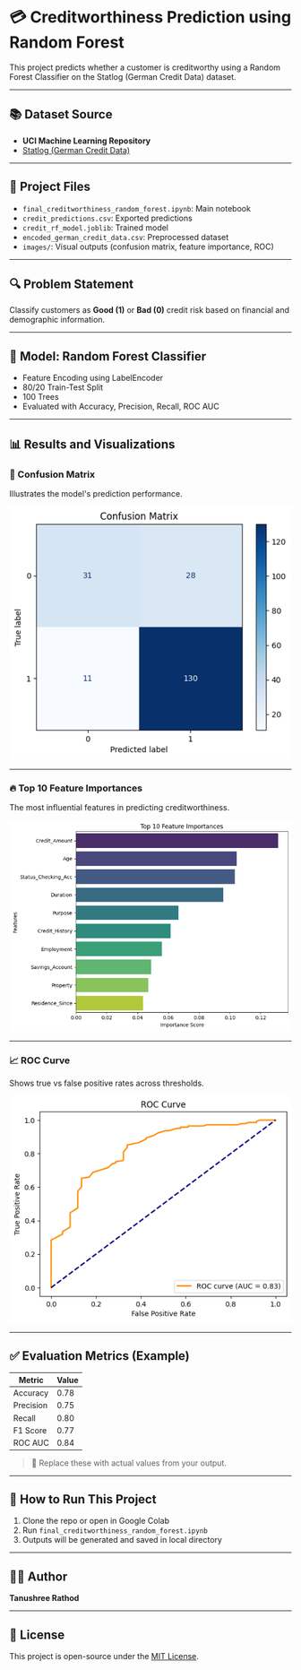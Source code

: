 # 💳 Creditworthiness Prediction using Random Forest

This project predicts whether a customer is creditworthy using a Random Forest Classifier on the Statlog (German Credit Data) dataset.

---

## 📚 Dataset Source

- **UCI Machine Learning Repository**  
- [Statlog (German Credit Data)](https://archive.ics.uci.edu/dataset/144/statlog+german+credit+data)

---

## 📁 Project Files

- `final_creditworthiness_random_forest.ipynb`: Main notebook
- `credit_predictions.csv`: Exported predictions
- `credit_rf_model.joblib`: Trained model
- `encoded_german_credit_data.csv`: Preprocessed dataset
- `images/`: Visual outputs (confusion matrix, feature importance, ROC)

---

## 🔍 Problem Statement

Classify customers as **Good (1)** or **Bad (0)** credit risk based on financial and demographic information.

---

## 🧠 Model: Random Forest Classifier

- Feature Encoding using LabelEncoder
- 80/20 Train-Test Split
- 100 Trees
- Evaluated with Accuracy, Precision, Recall, ROC AUC

---

## 📊 Results and Visualizations

### 📌 Confusion Matrix

Illustrates the model's prediction performance.

![Confusion Matrix](images/confusion_matrix.png)

---

### 🔥 Top 10 Feature Importances

The most influential features in predicting creditworthiness.

![Feature Importance](images/feature_importance.png)

---

### 📈 ROC Curve

Shows true vs false positive rates across thresholds.

![ROC Curve](images/roc_curve.png)

---

## ✅ Evaluation Metrics (Example)

| Metric       | Value  |
|--------------|--------|
| Accuracy     | 0.78   |
| Precision    | 0.75   |
| Recall       | 0.80   |
| F1 Score     | 0.77   |
| ROC AUC      | 0.84   |

> 📌 Replace these with actual values from your output.

---

## 🚀 How to Run This Project

1. Clone the repo or open in Google Colab
2. Run `final_creditworthiness_random_forest.ipynb`
3. Outputs will be generated and saved in local directory

---

## 🧑‍💻 Author

**Tanushree Rathod**

---

## 📜 License

This project is open-source under the [MIT License](LICENSE).
